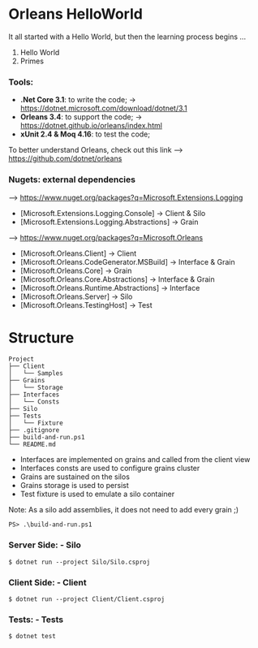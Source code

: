 # Orleans HelloWorld
It all started with a Hello World, but then the learning process begins ...

1) Hello World
2) Primes

### Tools:
- **.Net Core 3.1**: to write the code; -> https://dotnet.microsoft.com/download/dotnet/3.1
- **Orleans 3.4**: to support the code; -> https://dotnet.github.io/orleans/index.html
- **xUnit 2.4 & Moq 4.16**: to test the code;

To better understand Orleans, check out this link --> https://github.com/dotnet/orleans

### Nugets: external dependencies
--> https://www.nuget.org/packages?q=Microsoft.Extensions.Logging
- [Microsoft.Extensions.Logging.Console] -> Client & Silo
- [Microsoft.Extensions.Logging.Abstractions] -> Grain

--> https://www.nuget.org/packages?q=Microsoft.Orleans
- [Microsoft.Orleans.Client] -> Client
- [Microsoft.Orleans.CodeGenerator.MSBuild] -> Interface & Grain
- [Microsoft.Orleans.Core] -> Grain
- [Microsoft.Orleans.Core.Abstractions] -> Interface & Grain
- [Microsoft.Orleans.Runtime.Abstractions] -> Interface
- [Microsoft.Orleans.Server] -> Silo
- [Microsoft.Orleans.TestingHost] -> Test

# Structure
```
Project
├── Client
│   └── Samples
├── Grains
│   └── Storage
├── Interfaces
│   └── Consts
├── Silo
├── Tests
│   └── Fixture
├── .gitignore
├── build-and-run.ps1
└── README.md
```

- Interfaces are implemented on grains and called from the client view
- Interfaces consts are used to configure grains cluster
- Grains are sustained on the silos
- Grains storage is used to persist
- Test fixture is used to emulate a silo container

Note: As a silo add assemblies, it does not need to add every grain ;)

```
PS> .\build-and-run.ps1
```

### Server Side: - Silo
```
$ dotnet run --project Silo/Silo.csproj
```

### Client Side: - Client
```
$ dotnet run --project Client/Client.csproj
```

### Tests: - Tests
```
$ dotnet test
```